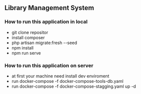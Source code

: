 ## Library Management System

### How to run this application in local
  - git clone repositor
  - install composer
  - php artisan migrate:fresh --seed
  - npm install
  - npm run serve

### How to run this application on server
  - at first your machine need install dev enviroment
  - run docker-compose -f docker-compose-tools-db.yaml
  - run docker-compose -f docker-compose-stagging.yaml up -d
  
